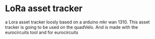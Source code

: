 # LoRa asset tracker
a Lora asset tracker loosly based on a arduino mkr wan 1310. This asset tracker is going to be used on the quadVelo. 
And is made with the eurocircuits tool and for eurocircuits 

